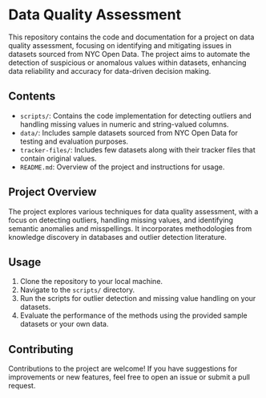 # Data Quality Assessment

This repository contains the code and documentation for a project on data quality assessment, focusing on identifying and mitigating issues in datasets sourced from NYC Open Data. The project aims to automate the detection of suspicious or anomalous values within datasets, enhancing data reliability and accuracy for data-driven decision making.

## Contents

- `scripts/`: Contains the code implementation for detecting outliers and handling missing values in numeric and string-valued columns.
- `data/`: Includes sample datasets sourced from NYC Open Data for testing and evaluation purposes.
- `tracker-files/`: Includes few datasets along with their tracker files that contain original values.
- `README.md`: Overview of the project and instructions for usage.

## Project Overview

The project explores various techniques for data quality assessment, with a focus on detecting outliers, handling missing values, and identifying semantic anomalies and misspellings. It incorporates methodologies from knowledge discovery in databases and outlier detection literature.

## Usage

1. Clone the repository to your local machine.
2. Navigate to the `scripts/` directory.
3. Run the scripts for outlier detection and missing value handling on your datasets.
4. Evaluate the performance of the methods using the provided sample datasets or your own data.

## Contributing

Contributions to the project are welcome! If you have suggestions for improvements or new features, feel free to open an issue or submit a pull request.
